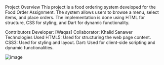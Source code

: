 Project Overview
This project is a food ordering system developed for the Food Order Assignment. The system allows users to browse a menu, select items, and place orders. The implementation is done using HTML for structure, CSS for styling, and Dart for dynamic functionality.

Contributors
Developer: [Waqas]
Collaborator: Khalid Sanawer
Technologies Used
HTML5: Used for structuring the web page content.
CSS3: Used for styling and layout.
Dart: Used for client-side scripting and dynamic functionalities.

![image](https://github.com/khalid7216/grade-calculator/assets/156210757/ed6c551d-8ec4-4f51-b572-6bc9099ec4a8)
